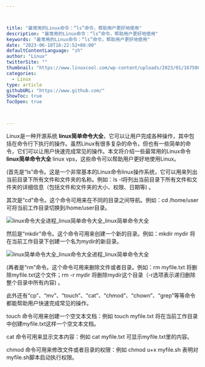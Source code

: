 ```yaml
---



title: "最常用的Linux命令：“ls”命令，帮助用户更好地使用"
description: "最常用的Linux命令：“ls”命令，帮助用户更好地使用"
keywords: "最常用的Linux命令：“ls”命令，帮助用户更好地使用"
date: "2023-06-18T16:22:52+08:00"
defaultContentLanguage: "zh"
author: "Linux"
twitterSite: ""
thumbnail: "https://www.linuxcool.com/wp-content/uploads/2023/01/1675087545310_0.png"
categories:
  - Linux
type: article
githubURL: "https://www.github.com/"
ShowToc: true
TocOpen: true



---
```


Linux是一种开源系统 **linux简单命令大全**，它可以让用户完成各种操作，其中包括在命令行下执行的操作。虽然Linux有很多复杂的命令，但也有一些简单的命令，它们可以让用户快速完成常见的操作。本文将介绍一些最常用的Linux命令 **linux简单命令大全** linux vps，这些命令可以帮助用户更好地使用Linux。

(首先是“ls”命令。这是一个非常基本的Linux命令linux操作系统，它可以用来列出当前目录下所有文件和文件夹的名称。例如：ls -l将列出当前目录下所有文件和文件夹的详细信息（包括文件和文件夹的大小、权限、日期等) 。

其次是“cd”命令。这个命令可用来在不同的目录之间导航。例如：cd /home/user 可将当前工作目录切换到/home/user目录。

![linux命令大全进程_linux简单命令大全_linux简单命令大全](https://www.linuxcool.com/wp-content/uploads/2023/01/1675087545310_0.png)

然后是“mkdir”命令。这个命令可用来创建一个新的目录。例如：mkdir mydir 将在当前工作目录下创建一个名为mydir的新目录。

![linux简单命令大全_linux命令大全进程_linux简单命令大全](https://www.linuxcool.com/wp-content/uploads/2023/01/1675087545310_1.png)

(再者是“rm”命令。这个命令可用来删除文件或者目录。例如：rm myfile.txt 将删除myfile.txt这个文件；rm -r mydir 将删除mydir这个目录（-r选项表示递归删除整个目录中所有内容) 。

此外还有“cp”、“mv”、“touch”、“cat”、“chmod”、“chown”、“grep”等等命令都能帮助用户快速完成常见的操作。

touch 命令可用来创建一个空文本文档：例如 touch myfile.txt 将在当前工作目录中创建myfile.txt这样一个空文本文档。

cat 命令可用来显示文本内容：例如 cat myfile.txt 可显示myfile.txt里的内容。

chmod 命令可用来修改文件或者目录的权限：例如 chmod u+x myfile.sh 表明对myfile.sh脚本启动执行权限。